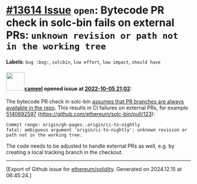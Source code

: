 # [\#13614 Issue](https://github.com/ethereum/solidity/issues/13614) `open`: Bytecode PR check in solc-bin fails on external PRs: `unknown revision or path not in the working tree`
**Labels**: `bug :bug:`, `solcbin`, `low effort`, `low impact`, `should have`


#### <img src="https://avatars.githubusercontent.com/u/137030?v=4" width="50">[cameel](https://github.com/cameel) opened issue at [2022-10-05 21:02](https://github.com/ethereum/solidity/issues/13614):

The bytecode PR check in solc-bin [assumes that PR branches are always available in the repo](https://github.com/ethereum/solc-bin/blob/199db16cc9b2af20c04536ff0b1c7bba21a874bf/.github/workflows/t-bytecode-compare.yml#L66-L71). This results in CI failures on external PRs, for example [5140692597](https://github.com/ethereum/solc-bin/actions/runs/3158544890/jobs/5140692597) (https://github.com/ethereum/solc-bin/pull/123):
```
Commit range: origin/gh-pages..origin/ci-to-nightly
fatal: ambiguous argument 'origin/ci-to-nightly': unknown revision or path not in the working tree.
```

The code needs to be adjusted to handle external PRs as well, e.g. by creating a local tracking branch in the checkout.




-------------------------------------------------------------------------------



[Export of Github issue for [ethereum/solidity](https://github.com/ethereum/solidity). Generated on 2024.12.15 at 06:45:24.]
